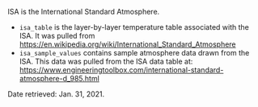 ISA is the International Standard Atmosphere.

* `isa_table` is the layer-by-layer temperature table associated with the ISA. It was pulled from https://en.wikipedia.org/wiki/International_Standard_Atmosphere
* `isa_sample_values` contains sample atmosphere data drawn from the ISA. This data was pulled from the ISA data table at:
  https://www.engineeringtoolbox.com/international-standard-atmosphere-d_985.html

Date retrieved: Jan. 31, 2021.